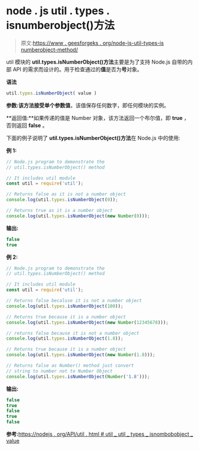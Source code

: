 # node . js util . types . isnumberobject()方法

> 原文:[https://www . geesforgeks . org/node-js-util-types-is numberobject-method/](https://www.geeksforgeeks.org/node-js-util-types-isnumberobject-method/)

util 模块的 **util.types.isNumberObject()方法**主要是为了支持 Node.js 自带的内部 API 的需求而设计的。用于检查通过的**值**是否为**号**对象。

**语法**

```js
util.types.isNumberObject( value )
```

**参数:**该方法接受单个参数**值**，该值保存任何数字，即任何模块的实例。

**返回值:**如果传递的值是 Number 对象，该方法返回一个布尔值，即 **true** ，否则返回 **false** 。

下面的例子说明了 **util.types.isNumberObject()方法**在 Node.js 中的使用:

**例 1:**

```js
// Node.js program to demonstrate the   
// util.types.isNumberObject() method

// It includes util module
const util = require('util');

// Returns false as it is not a number object
console.log(util.types.isNumberObject(0));

// Returns true as it is a number object
console.log(util.types.isNumberObject(new Number(0)));
```

**输出:**

```js
false
true
```

**例 2:**

```js
// Node.js program to demonstrate the   
// util.types.isNumberObject() method

// It includes util module
const util = require('util');

// Returns false becaluse it is not a number object
console.log(util.types.isNumberObject(100));

// Returns true because it is a number object
console.log(util.types.isNumberObject(new Number(12345678)));

// returns false because it is not a number object
console.log(util.types.isNumberObject(1.8));

// Returns true because it is a number object
console.log(util.types.isNumberObject(new Number(1.8)));

// Returns false as Number() method just convert
// string to number not to Number Object
console.log(util.types.isNumberObject(Number('1.8')));
```

**输出:**

```js
false
true
false
true
false
```

**参考:**[https://nodejs . org/API/util . html # util _ util _ types _ isnombobobject _ value](https://nodejs.org/api/util.html#util_util_types_isnumberobject_value)